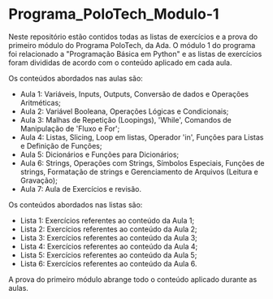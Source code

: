 # Programa_PoloTech_Modulo-1

Neste repositório estão contidos todas as listas de exercícios e a prova do primeiro módulo do Programa PoloTech, da Ada.
O módulo 1 do programa foi relacionado a "Programação Básica em Python" e as listas de exercícios foram divididas de acordo com o conteúdo aplicado em cada aula.

Os conteúdos abordados nas aulas são:

- Aula 1: Variáveis, Inputs, Outputs, Conversão de dados e Operações Aritméticas;
- Aula 2: Variável Booleana, Operações Lógicas e Condicionais;
- Aula 3: Malhas de Repetição (Loopings), 'While', Comandos de Manipulação de 'Fluxo e For';
- Aula 4: Listas, Slicing, Loop em listas, Operador 'in', Funções para Listas e Definição de Funções;
- Aula 5: Dicionários e Funções para Dicionários;
- Aula 6: Strings, Operações com Strings, Símbolos Especiais, Funções de strings, Formatação de strings e Gerenciamento de Arquivos (Leitura e Gravação);
- Aula 7: Aula de Exercícios e revisão.

Os conteúdos abordados nas listas são:

- Lista 1: Exercícios referentes ao conteúdo da Aula 1;
- Lista 2: Exercícios referentes ao conteúdo da Aula 2;
- Lista 3: Exercícios referentes ao conteúdo da Aula 3;
- Lista 4: Exercícios referentes ao conteúdo da Aula 4;
- Lista 5: Exercícios referentes ao conteúdo da Aula 5;
- Lista 6: Exercícios referentes ao conteúdo da Aula 6.

A prova do primeiro módulo abrange todo o conteúdo aplicado durante as aulas.
